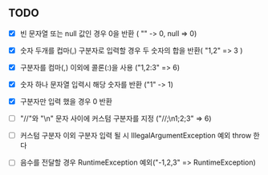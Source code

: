## TODO
- [x] 빈 문자열 또는 null 값인 경우 0을 반환 ( "" -> 0, null => 0)
- [x] 숫자 두개를 컵마(,) 구분자로 입력할 경우 두 숫자의 합을 반환( "1,2" => 3 )
- [x] 구분자를 컴마(,) 이외에 콜론(:)을 사용 ("1,2:3" => 6)
- [x] 숫자 하나 문자열 입력시 해당 숫자를 반환 ("1" -> 1)
- [x] 구분자만 입력 했을 경우 0 반환
- [ ] "//"와 "\n" 문자 사이에 커스텀 구분자를 지정 ("//;\n1;2;3" => 6)
- [ ] 커스텀 구분자 이외 구분자 입력 될 시 IllegalArgumentException 예외 throw 한다
- [ ] 음수를 전달할 경우 RuntimeException 예외("-1,2,3" => RuntimeException)
   
